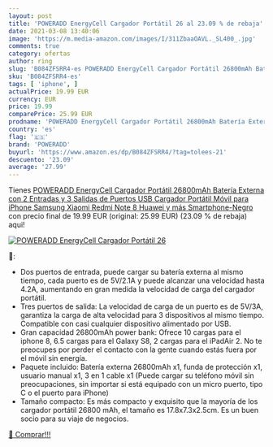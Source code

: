 ```yaml
---
layout: post
title: 'POWERADD EnergyCell Cargador Portátil 26 al 23.09 % de rebaja'
date: 2021-03-08 13:40:06
image: 'https://m.media-amazon.com/images/I/311ZbaaOAVL._SL400_.jpg'
comments: true
category: ofertas
author: ring
slug: 'B084ZFSRR4-es POWERADD EnergyCell Cargador Portátil 26800mAh Batería...'
sku: 'B084ZFSRR4-es'
tags: [ 'iphone', ]
actualPrice: 19.99 EUR
currency: EUR
price: 19.99
comparePrice: 25.99 EUR
prodname: 'POWERADD EnergyCell Cargador Portátil 26800mAh Batería Externa con 2 Entradas y 3 Salidas de Puertos USB Cargador Portátil Móvil para iPhone Samsung Xiaomi Redmi Note 8 Huawei y más Smartphone-Negro'
country: 'es'
flag: '🇪🇸'
brand: 'POWERADD'
buyurl: 'https://www.amazon.es/dp/B084ZFSRR4/?tag=tolees-21'
descuento: '23.09'
average: '27.99'
---
```


Tienes [POWERADD EnergyCell Cargador Portátil 26800mAh Batería Externa con 2 Entradas y 3 Salidas de Puertos USB Cargador Portátil Móvil para iPhone Samsung Xiaomi Redmi Note 8 Huawei y más Smartphone-Negro](https://www.amazon.es/dp/B084ZFSRR4/?tag=tolees-21) con precio final de  19.99 EUR (original: 25.99 EUR) (23.09 %  de rebaja) aqui!

[![POWERADD EnergyCell Cargador Portátil 26](https://m.media-amazon.com/images/I/311ZbaaOAVL._SL400_.jpg)](https://www.amazon.es/dp/B084ZFSRR4/?tag=tolees-21)

🔎:

- Dos puertos de entrada, puede cargar su batería externa al mismo tiempo, cada puerto es de 5V/2.1A y puede alcanzar una velocidad hasta 4.2A, aumentando en gran medida la velocidad de carga del cargador portátil.
- Tres puertos de salida: La velocidad de carga de un puerto es de 5V/3A, garantiza la carga de alta velocidad para 3 dispositivos al mismo tiempo. Compatible con casi cualquier dispositivo alimentado por USB.
- Gran capacidad 26800mAh power bank: Ofrece 10 cargas para el iphone 8, 6.5 cargas para el Galaxy S8, 2 cargas para el iPadAir 2. No te preocupes por perder el contacto con la gente cuando estás fuera por el móvil sin energía.
- Paquete incluido: Batería externa 26800mAh x1, funda de protección x1, usuario manual x1, 3 en 1 cable x1 (Puede cargar su teléfono móvil sin preocupaciones, sin importar si está equipado con un micro puerto, tipo C o el puerto para iPhone)
- Tamaño compacto: Es más compacto y exquisito que la mayoría de los cargador portátil 26800 mAh, el tamaño es 17.8x7.3x2.5cm. Es un buen socio para su viaje de negocios.

[🛒 Comprar!!!](https://www.amazon.es/dp/B084ZFSRR4/?tag=tolees-21)
